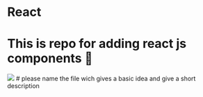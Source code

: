 # React
# This is repo for adding react js components 🤖
<img src="https://www.freecodecamp.org/news/content/images/2020/02/Ekran-Resmi-2019-11-18-18.08.13.png"/>
# please name the file wich gives a basic idea and give a short description
